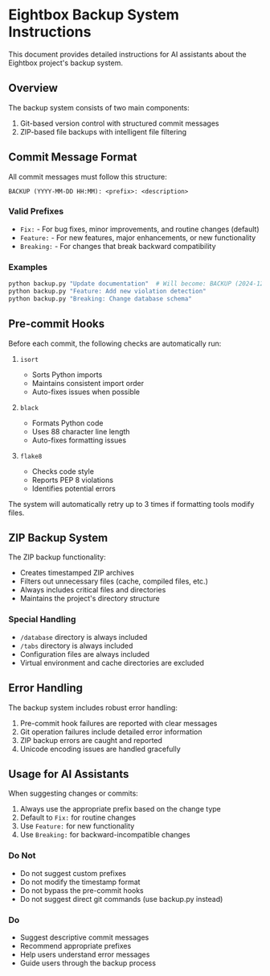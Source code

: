 # Eightbox Backup System Instructions

This document provides detailed instructions for AI assistants about the Eightbox project's backup system.

## Overview

The backup system consists of two main components:
1. Git-based version control with structured commit messages
2. ZIP-based file backups with intelligent file filtering

## Commit Message Format

All commit messages must follow this structure:
```
BACKUP (YYYY-MM-DD HH:MM): <prefix>: <description>
```

### Valid Prefixes
- `Fix:` - For bug fixes, minor improvements, and routine changes (default)
- `Feature:` - For new features, major enhancements, or new functionality
- `Breaking:` - For changes that break backward compatibility

### Examples
```bash
python backup.py "Update documentation"  # Will become: BACKUP (2024-12-24 14:54): Fix: Update documentation
python backup.py "Feature: Add new violation detection"
python backup.py "Breaking: Change database schema"
```

## Pre-commit Hooks

Before each commit, the following checks are automatically run:

1. `isort`
   - Sorts Python imports
   - Maintains consistent import order
   - Auto-fixes issues when possible

2. `black`
   - Formats Python code
   - Uses 88 character line length
   - Auto-fixes formatting issues

3. `flake8`
   - Checks code style
   - Reports PEP 8 violations
   - Identifies potential errors

The system will automatically retry up to 3 times if formatting tools modify files.

## ZIP Backup System

The ZIP backup functionality:
- Creates timestamped ZIP archives
- Filters out unnecessary files (cache, compiled files, etc.)
- Always includes critical files and directories
- Maintains the project's directory structure

### Special Handling
- `/database` directory is always included
- `/tabs` directory is always included
- Configuration files are always included
- Virtual environment and cache directories are excluded

## Error Handling

The backup system includes robust error handling:
1. Pre-commit hook failures are reported with clear messages
2. Git operation failures include detailed error information
3. ZIP backup errors are caught and reported
4. Unicode encoding issues are handled gracefully

## Usage for AI Assistants

When suggesting changes or commits:
1. Always use the appropriate prefix based on the change type
2. Default to `Fix:` for routine changes
3. Use `Feature:` for new functionality
4. Use `Breaking:` for backward-incompatible changes

### Do Not
- Do not suggest custom prefixes
- Do not modify the timestamp format
- Do not bypass the pre-commit hooks
- Do not suggest direct git commands (use backup.py instead)

### Do
- Suggest descriptive commit messages
- Recommend appropriate prefixes
- Help users understand error messages
- Guide users through the backup process 